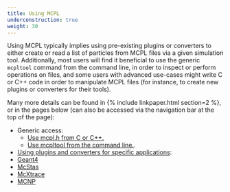 ```yaml
---
title: Using MCPL
underconstruction: true
weight: 30
---
```


Using MCPL typically implies using pre-existing plugins or converters to either create or read a list of particles from MCPL files via a given simulation tool. Additionally, most users will find it beneficial to use the generic `mcpltool` command from the command line, in order to inspect or perform operations on files, and some users with advanced use-cases might write C or C++ code in order to manipulate MCPL files (for instance, to create new plugins or converters for their tools).

Many more details can be found in {% include linkpaper.html section=2 %}, or in the pages below (can also be accessed via the navigation bar at the top of the page):

* Generic access:
  * [Use mcpl.h from C or C++.](LOCAL:usage_c)
  * [Use mcpltool from the command line.](LOCAL:usage_cmdline).
 * [Using plugins and converters for specific applications](LOCAL:hooks):
  * [Geant4](LOCAL:hooks_geant4)
  * [McStas](LOCAL:hooks_mcstas)
  * [McXtrace](LOCAL:hooks_mcxtrace)
  * [MCNP](LOCAL:hooks_mcnp)
